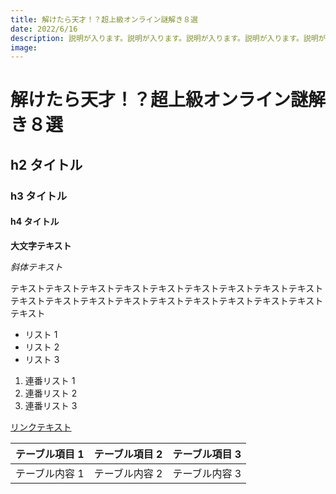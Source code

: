 ```yaml
---
title: 解けたら天才！？超上級オンライン謎解き８選
date: 2022/6/16
description: 説明が入ります。説明が入ります。説明が入ります。説明が入ります。説明が入ります。
image: 
---
```


# 解けたら天才！？超上級オンライン謎解き８選

## h2 タイトル

### h3 タイトル

#### h4 タイトル

**大文字テキスト**

_斜体テキスト_

テキストテキストテキストテキストテキストテキストテキストテキストテキストテキストテキストテキストテキストテキストテキストテキストテキストテキストテキスト

- リスト 1
- リスト 2
- リスト 3

1. 連番リスト 1
2. 連番リスト 2
3. 連番リスト 3

[リンクテキスト](https://hogehogehoge.com/)

| テーブル項目 1 | テーブル項目 2 | テーブル項目 3 |
| -------------- | -------------- | -------------- |
| テーブル内容 1 | テーブル内容 2 | テーブル内容 3 |